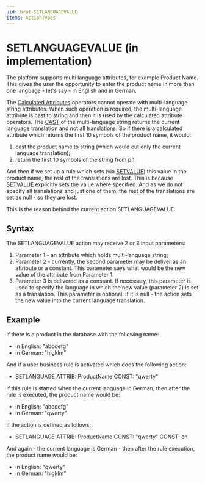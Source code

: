 ```yaml
---
uid: brat-SETLANGUAGEVALUE
items: ActionTypes
---
```


# SETLANGUAGEVALUE (in implementation)

The platform supports multi language attributes, for example Product  Name. This gives the user the opportunity to enter the product name in  more than one language - let's say - in English and in German. 

The [Calculated Attributes](https://olddocs.erp.net/tech/calculated-attributes-35586101.html) operators cannot operate with multi-language string attributes. When  such operation is required, the multi-language attribute is cast to  string and then it is used by the calculated attribute operators. The [CAST](https://olddocs.erp.net/tech/cast-40145742.html) of the multi-language string returns the current language translation  and not all translations. So if there is a calculated attribute which  returns the first 10 symbols of the product name, it would:

1. cast the product name to string (which would cut only the current language translation);
2. return the first 10 symbols of the string from p.1. 

And then if we set up a rule which sets (via [SETVALUE](https://olddocs.erp.net/tech/setvalue-41146590.html)) this value in the product name, the rest of the translations are lost. This is because [SETVALUE](https://olddocs.erp.net/tech/setvalue-41146590.html) explicitly sets the value where specified. And as we do not specify all translations and just one of them, the rest of the translations are set as null - so they are lost.

This is the reason behind the current action SETLANGUAGEVALUE.

## Syntax

The SETLANGUAGEVALUE action may receive 2 or 3 input parameters:

1. Parameter 1 - an attribute which holds multi-language string;
2. Parameter 2 - currently, the second parameter may be deliver as an attribute or a constant. This parameter says what would be the new value of the  attribute from Parameter 1.
3. Parameter 3 is delivered as a  constant. If necessary, this parameter is used to specify the language  in which the new value (parameter 2) is set as a translation. This  parameter is optional. If it is null - the action sets the new value into the current language translation.

## Example

If there is a product in the database with the following name:

- in English: "abcdefg"
- in German: "higklm"

And if a user business rule is activated which does the following action:

- SETLANGUAGE ATTRIB: ProductName CONST: "qwerty"

If this rule is started when the current language in German, then after the rule is executed, the product name would be:

- in English: "abcdefg"
- in German: "qwerty"

If the action is defined as follows:

- SETLANGUAGE ATTRIB: ProductName CONST: "qwerty" CONST: en

And again - the current language is German - then after the rule execution, the product name would be:

- in English: "qwerty"
- in German: "higklm"
